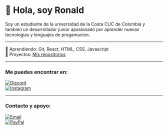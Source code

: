 # 👋 Hola, soy Ronald

Soy un estudiante de la universidad de la Costa CUC de Colombia y tambien un desarrollador junior apasionado por aprender nuevas tecnologias y lenguajes de progamacion.  
 

---

🌱 Aprendiendo: Git, React, HTML, CSS, Javascript  
💼 Proyectos: [Mis repositorios](https://github.com/RonaldDev7?tab=repositories)

---

### Me puedes encontrar en: 
[![Discord](https://img.shields.io/badge/Discord-youngcest-5865F2?style=for-the-badge&logo=discord&logoColor=white&labelColor=101010)](https://discord.com/users/youngcest)
<br>
[![Instagram](https://img.shields.io/badge/Instagram-@ronalv__x-E4405F?style=for-the-badge&logo=instagram&logoColor=white&labelColor=101010)](https://instagram.com/ronalv_x)

---
### Contacto y apoyo:
[![Email](https://img.shields.io/badge/EMAIL-ronaldalvarezjsjs@gmail.com-D14836?style=for-the-badge&logo=gmail&logoColor=white&labelColor=101010)](mailto:ronaldalvarezjsjs@gmail.com)
<br>
[![PayPal](https://img.shields.io/badge/PayPal-APOYA%20MI%20TRABAJO-00457C?style=for-the-badge&logo=paypal&logoColor=white&labelColor=101010)](https://paypal.me/ronaldalvarez7)

